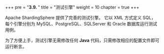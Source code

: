 +++
pre = "<b>3.9. </b>"
title = "测试引擎"
weight = 10
chapter = true
+++

Apache ShardingSphere 提供了完善的测试引擎。
它以 XML 方式定义 SQL，每个引擎分别为 MySQL、PostgreSQL、SQLServer 和 Oracle 数据库运行测试用例。

为了方便上手，测试引擎无需修改任何 **Java** 代码，只需修改相应的配置文件即可运行断言。
